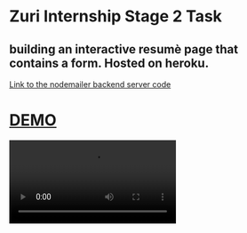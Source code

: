 # Zuri Internship Stage 2 Task

## building an interactive resumè page that contains a form. Hosted on heroku.

[Link to the nodemailer backend server code](https://github.com/Tumo505/zuriStage2Server)

#  [DEMO](https://zuri-stage2.herokuapp.com/)

![Demo](public/images/zuriTesting(phone).mp4)